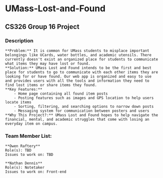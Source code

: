 # UMass-Lost-and-Found
## CS326 Group 16 Project

### Description
    **Problem:** It is common for UMass students to misplace important belongings like UCards, water bottles, and academic utensils. There currently doesn't exist an organized place for students to communicate what items they may have lost or found.
    **Solution:** UMass Lost and Found intends to be the first and best place for students to go to communicate with each other items they are looking for or have found. Our web app is organized and easy to use and provides users with all the tools and information they need to find lost items or share items they found.
    **Key Features:**
        - Home page containing all found item posts
        - Posting features such as images and GPS location to help users locate items
        - Sorting, filtering, and searching options to narrow down posts
        - Messaging system for communication between posters and users
    **Why This Project?:** UMass Lost and Found hopes to help navigate the financial, mental, and academic struggles that come with losing an everyday item on campus.
### Team Member List:
    **Owen Raftery**
    Role(s): TBD
    Issues to work on: TBD

    **Nathan Dennis**
    Role(s): Notetaker
    Issues to work on: Front-end
